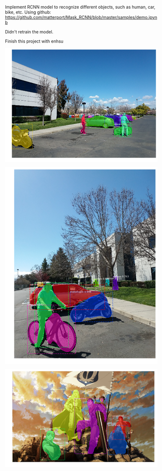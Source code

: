 Implement RCNN model to recognize different objects, such as human, car, bike, etc.
Using github: https://github.com/matterport/Mask_RCNN/blob/master/samples/demo.ipynb

Didn't retrain the model.

Finish this project with enhsu

![](imgs/Result_0.png)

![](imgs/Result_1.png)

![](imgs/Result_2.png)
